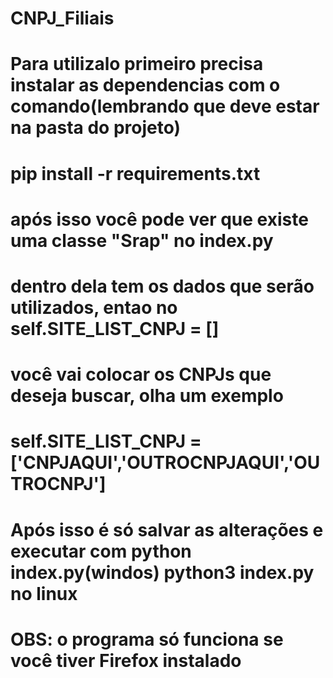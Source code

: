 # CNPJ_Filiais
# Para utilizalo primeiro precisa instalar as dependencias com o comando(lembrando que deve estar na pasta do projeto)
# pip install -r requirements.txt
# após isso você pode ver que existe uma classe "Srap" no index.py
# dentro dela tem os dados que serão utilizados, entao no self.SITE_LIST_CNPJ = []
# você vai colocar os CNPJs que deseja buscar, olha um exemplo
# self.SITE_LIST_CNPJ = ['CNPJAQUI','OUTROCNPJAQUI','OUTROCNPJ']
# Após isso é só salvar as alterações e executar com python index.py(windos) python3 index.py no linux
# OBS: o programa só funciona se você tiver Firefox instalado
